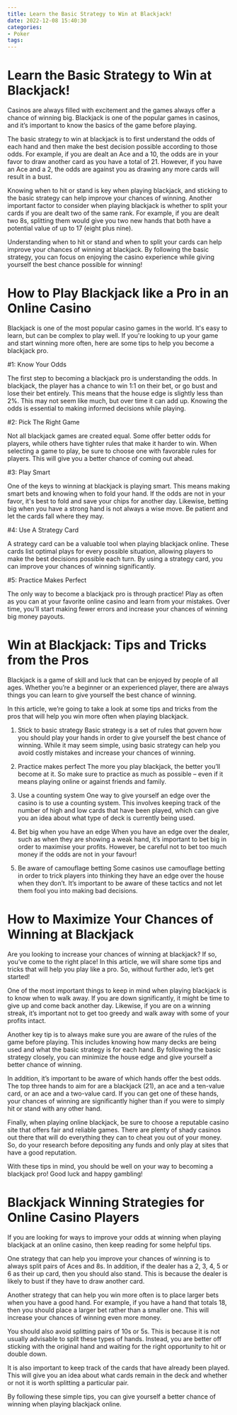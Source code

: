 ```yaml
---
title: Learn the Basic Strategy to Win at Blackjack! 
date: 2022-12-08 15:40:30
categories:
- Poker
tags:
---
```



#  Learn the Basic Strategy to Win at Blackjack! 

Casinos are always filled with excitement and the games always offer a chance of winning big. Blackjack is one of the popular games in casinos, and it’s important to know the basics of the game before playing.

The basic strategy to win at blackjack is to first understand the odds of each hand and then make the best decision possible according to those odds. For example, if you are dealt an Ace and a 10, the odds are in your favor to draw another card as you have a total of 21. However, if you have an Ace and a 2, the odds are against you as drawing any more cards will result in a bust.

Knowing when to hit or stand is key when playing blackjack, and sticking to the basic strategy can help improve your chances of winning. Another important factor to consider when playing blackjack is whether to split your cards if you are dealt two of the same rank. For example, if you are dealt two 8s, splitting them would give you two new hands that both have a potential value of up to 17 (eight plus nine).

Understanding when to hit or stand and when to split your cards can help improve your chances of winning at blackjack. By following the basic strategy, you can focus on enjoying the casino experience while giving yourself the best chance possible for winning!

#  How to Play Blackjack like a Pro in an Online Casino 

Blackjack is one of the most popular casino games in the world. It's easy to learn, but can be complex to play well. If you're looking to up your game and start winning more often, here are some tips to help you become a blackjack pro.

#1: Know Your Odds

The first step to becoming a blackjack pro is understanding the odds. In blackjack, the player has a chance to win 1:1 on their bet, or go bust and lose their bet entirely. This means that the house edge is slightly less than 2%. This may not seem like much, but over time it can add up. Knowing the odds is essential to making informed decisions while playing.

#2: Pick The Right Game

Not all blackjack games are created equal. Some offer better odds for players, while others have tighter rules that make it harder to win. When selecting a game to play, be sure to choose one with favorable rules for players. This will give you a better chance of coming out ahead.

#3: Play Smart

One of the keys to winning at blackjack is playing smart. This means making smart bets and knowing when to fold your hand. If the odds are not in your favor, it's best to fold and save your chips for another day. Likewise, betting big when you have a strong hand is not always a wise move. Be patient and let the cards fall where they may.

#4: Use A Strategy Card

A strategy card can be a valuable tool when playing blackjack online. These cards list optimal plays for every possible situation, allowing players to make the best decisions possible each turn. By using a strategy card, you can improve your chances of winning significantly.

#5: Practice Makes Perfect

The only way to become a blackjack pro is through practice! Play as often as you can at your favorite online casino and learn from your mistakes. Over time, you'll start making fewer errors and increase your chances of winning big money payouts.

#  Win at Blackjack: Tips and Tricks from the Pros 

Blackjack is a game of skill and luck that can be enjoyed by people of all ages. Whether you’re a beginner or an experienced player, there are always things you can learn to give yourself the best chance of winning.

In this article, we’re going to take a look at some tips and tricks from the pros that will help you win more often when playing blackjack.

1. Stick to basic strategy
Basic strategy is a set of rules that govern how you should play your hands in order to give yourself the best chance of winning. While it may seem simple, using basic strategy can help you avoid costly mistakes and increase your chances of winning.

2. Practice makes perfect
The more you play blackjack, the better you’ll become at it. So make sure to practice as much as possible – even if it means playing online or against friends and family.

3. Use a counting system
One way to give yourself an edge over the casino is to use a counting system. This involves keeping track of the number of high and low cards that have been played, which can give you an idea about what type of deck is currently being used.

4. Bet big when you have an edge
When you have an edge over the dealer, such as when they are showing a weak hand, it’s important to bet big in order to maximise your profits. However, be careful not to bet too much money if the odds are not in your favour!

5. Be aware of camouflage betting
Some casinos use camouflage betting in order to trick players into thinking they have an edge over the house when they don’t. It’s important to be aware of these tactics and not let them fool you into making bad decisions.

#  How to Maximize Your Chances of Winning at Blackjack 

Are you looking to increase your chances of winning at blackjack? If so, you’ve come to the right place! In this article, we will share some tips and tricks that will help you play like a pro. So, without further ado, let’s get started!

One of the most important things to keep in mind when playing blackjack is to know when to walk away. If you are down significantly, it might be time to give up and come back another day. Likewise, if you are on a winning streak, it’s important not to get too greedy and walk away with some of your profits intact.

Another key tip is to always make sure you are aware of the rules of the game before playing. This includes knowing how many decks are being used and what the basic strategy is for each hand. By following the basic strategy closely, you can minimize the house edge and give yourself a better chance of winning.

In addition, it’s important to be aware of which hands offer the best odds. The top three hands to aim for are a blackjack (21), an ace and a ten-value card, or an ace and a two-value card. If you can get one of these hands, your chances of winning are significantly higher than if you were to simply hit or stand with any other hand.

Finally, when playing online blackjack, be sure to choose a reputable casino site that offers fair and reliable games. There are plenty of shady casinos out there that will do everything they can to cheat you out of your money. So, do your research before depositing any funds and only play at sites that have a good reputation.

With these tips in mind, you should be well on your way to becoming a blackjack pro! Good luck and happy gambling!

#  Blackjack Winning Strategies for Online Casino Players

If you are looking for ways to improve your odds at winning when playing blackjack at an online casino, then keep reading for some helpful tips.

One strategy that can help you improve your chances of winning is to always split pairs of Aces and 8s. In addition, if the dealer has a 2, 3, 4, 5 or 6 as their up card, then you should also stand. This is because the dealer is likely to bust if they have to draw another card.

Another strategy that can help you win more often is to place larger bets when you have a good hand. For example, if you have a hand that totals 18, then you should place a larger bet rather than a smaller one. This will increase your chances of winning even more money.

You should also avoid splitting pairs of 10s or 5s. This is because it is not usually advisable to split these types of hands. Instead, you are better off sticking with the original hand and waiting for the right opportunity to hit or double down.

It is also important to keep track of the cards that have already been played. This will give you an idea about what cards remain in the deck and whether or not it is worth splitting a particular pair.

By following these simple tips, you can give yourself a better chance of winning when playing blackjack online.